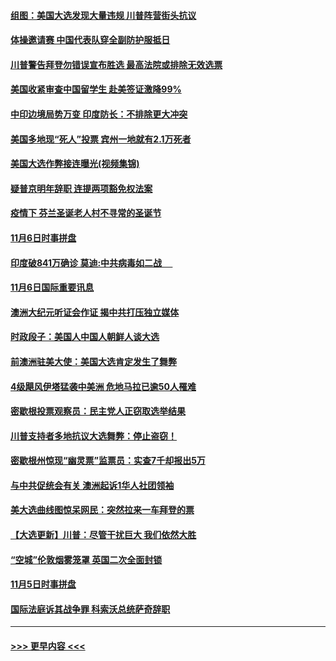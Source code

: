 #### [组图：美国大选发现大量违规 川普阵营街头抗议](../pages/prog202/a102981133.md?t=11071402) 
#### [体操邀请赛 中国代表队穿全副防护服抵日](../pages/prog202/a102981150.md?t=11071402) 
#### [川普警告拜登勿错误宣布胜选 最高法院或排除无效选票](../pages/prog202/a102981091.md?t=11071402) 
#### [美国收紧审查中国留学生 赴美签证激降99%](../pages/prog202/a102981128.md?t=11071402) 
#### [中印边境局势万变 印度防长：不排除更大冲突](../pages/prog202/a102981116.md?t=11071402) 
#### [美国多地现“死人”投票 宾州一地就有2.1万死者](../pages/prog202/a102981089.md?t=11071402) 
#### [美国大选作弊接连曝光(视频集锦)](../pages/prog202/a102981021.md?t=11071402) 
#### [疑普京明年辞职 连提两项豁免权法案](../pages/prog202/a102980685.md?t=11071402) 
#### [疫情下 芬兰圣诞老人村不寻常的圣诞节](../pages/prog202/a102980913.md?t=11071402) 
#### [11月6日时事拼盘](../pages/prog202/a102980906.md?t=11071402) 
#### [印度破841万确诊 莫迪:中共病毒如二战  　](../pages/prog202/a102980750.md?t=11071402) 
#### [11月6日国际重要讯息](../pages/prog202/a102980583.md?t=11071402) 
#### [澳洲大纪元听证会作证 揭中共打压独立媒体](../pages/prog202/a102980509.md?t=11071402) 
#### [时政段子：美国人中国人朝鲜人谈大选](../pages/prog202/a102980510.md?t=11071402) 
#### [前澳洲驻美大使：美国大选肯定发生了舞弊](../pages/prog202/a102980492.md?t=11071402) 
#### [4级飓风伊塔猛袭中美洲 危地马拉已逾50人罹难](../pages/prog202/a102980382.md?t=11071402) 
#### [密歇根投票观察员：民主党人正窃取选举结果](../pages/prog202/a102980312.md?t=11071402) 
#### [川普支持者多地抗议大选舞弊：停止盗窃！](../pages/prog202/a102980292.md?t=11071402) 
#### [密歇根州惊现“幽灵票”监票员：实查7千却报出5万](../pages/prog202/a102980278.md?t=11071402) 
#### [与中共促统会有关 澳洲起诉1华人社团领袖](../pages/prog202/a102979677.md?t=11071402) 
#### [美大选曲线图惊呆网民：突然拉来一车拜登的票](../pages/prog202/a102980229.md?t=11071402) 
#### [【大选更新】川普：尽管干扰巨大 我们依然大胜](../pages/prog202/a102977799.md?t=11071402) 
#### [“空城”伦敦烟雾笼罩 英国二次全面封锁](../pages/prog202/a102980064.md?t=11071402) 
#### [11月5日时事拼盘](../pages/prog202/a102980038.md?t=11071402) 
#### [国际法庭诉其战争罪 科索沃总统萨奇辞职](../pages/prog202/a102980029.md?t=11071402) 

----
#### [ >>> 更早内容 <<< ](../indexes/prog202-earlier.md)
